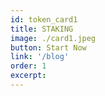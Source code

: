```yaml
---
id: token_card1
title: STAKING
image: ./card1.jpeg
button: Start Now
link: '/blog'
order: 1
excerpt:
---
```


